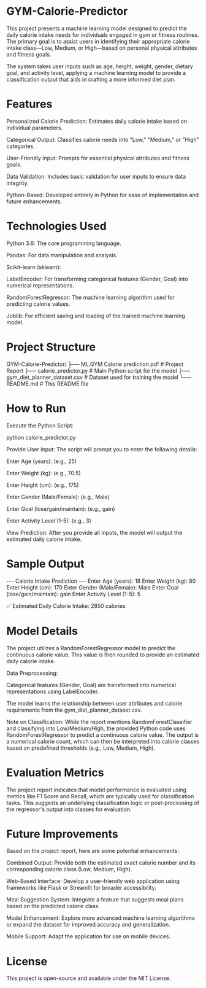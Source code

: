 # GYM-Calorie-Predictor
This project presents a machine learning model designed to predict the daily calorie intake needs for individuals engaged in gym or fitness routines. The primary goal is to assist users in identifying their appropriate calorie intake class—Low, Medium, or High—based on personal physical attributes and fitness goals.

The system takes user inputs such as age, height, weight, gender, dietary goal, and activity level, applying a machine learning model to provide a classification output that aids in crafting a more informed diet plan.
# Features
Personalized Calorie Prediction: Estimates daily calorie intake based on individual parameters.

Categorical Output: Classifies calorie needs into "Low," "Medium," or "High" categories.

User-Friendly Input: Prompts for essential physical attributes and fitness goals.

Data Validation: Includes basic validation for user inputs to ensure data integrity.

Python-Based: Developed entirely in Python for ease of implementation and future enhancements.

# Technologies Used
Python 3.6: The core programming language.

Pandas: For data manipulation and analysis.

Scikit-learn (sklearn):

LabelEncoder: For transforming categorical features (Gender, Goal) into numerical representations.

RandomForestRegressor: The machine learning algorithm used for predicting calorie values.

Joblib: For efficient saving and loading of the trained machine learning model.

# Project Structure
GYM-Calorie-Predictor/
├── ML.GYM Calorie prediction.pdf  # Project Report
├── calorie_predictor.py           # Main Python script for the model
├── gym_diet_planner_dataset.csv   # Dataset used for training the model
└── README.md                      # This README file
# How to Run
Execute the Python Script:

python calorie_predictor.py

Provide User Input:
The script will prompt you to enter the following details:

Enter Age (years): (e.g., 25)

Enter Weight (kg): (e.g., 70.5)

Enter Height (cm): (e.g., 175)

Enter Gender (Male/Female): (e.g., Male)

Enter Goal (lose/gain/maintain): (e.g., gain)

Enter Activity Level (1-5): (e.g., 3)

View Prediction:
After you provide all inputs, the model will output the estimated daily calorie intake.

# Sample Output
--- Calorie Intake Prediction ---
Enter Age (years): 18
Enter Weight (kg): 80
Enter Height (cm): 170
Enter Gender (Male/Female): Male
Enter Goal (lose/gain/maintain): gain
Enter Activity Level (1-5): 5

✅ Estimated Daily Calorie Intake: 2850 calories

# Model Details
The project utilizes a RandomForestRegressor model to predict the continuous calorie value. This value is then rounded to provide an estimated daily calorie intake.

Data Preprocessing:

Categorical features (Gender, Goal) are transformed into numerical representations using LabelEncoder.

The model learns the relationship between user attributes and calorie requirements from the gym_diet_planner_dataset.csv.

Note on Classification: While the report mentions RandomForestClassifier and classifying into Low/Medium/High, the provided Python code uses RandomForestRegressor to predict a continuous calorie value. The output is a numerical calorie count, which can then be interpreted into calorie classes based on predefined thresholds (e.g., Low, Medium, High).

# Evaluation Metrics
The project report indicates that model performance is evaluated using metrics like F1 Score and Recall, which are typically used for classification tasks. This suggests an underlying classification logic or post-processing of the regressor's output into classes for evaluation.

# Future Improvements
Based on the project report, here are some potential enhancements:

Combined Output: Provide both the estimated exact calorie number and its corresponding calorie class (Low, Medium, High).

Web-Based Interface: Develop a user-friendly web application using frameworks like Flask or Streamlit for broader accessibility.

Meal Suggestion System: Integrate a feature that suggests meal plans based on the predicted calorie class.

Model Enhancement: Explore more advanced machine learning algorithms or expand the dataset for improved accuracy and generalization.

Mobile Support: Adapt the application for use on mobile devices.

# License
This project is open-source and available under the MIT License.

